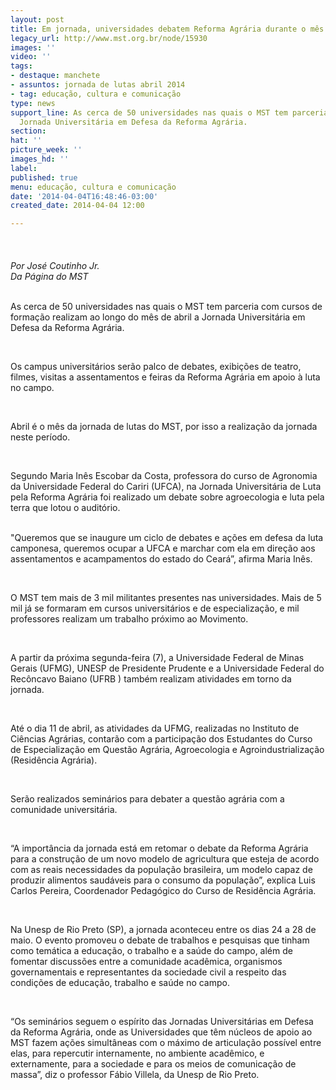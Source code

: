 ```yaml
---
layout: post
title: Em jornada, universidades debatem Reforma Agrária durante o mês de abril
legacy_url: http://www.mst.org.br/node/15930
images: ''
video: ''
tags:
- destaque: manchete
- assuntos: jornada de lutas abril 2014
- tag: educação, cultura e comunicação
type: news
support_line: As cerca de 50 universidades nas quais o MST tem parceria realizam a
  Jornada Universitária em Defesa da Reforma Agrária.
section: 
hat: ''
picture_week: ''
images_hd: ''
label: 
published: true
menu: educação, cultura e comunicação
date: '2014-04-04T16:48:46-03:00'
created_date: 2014-04-04 12:00

---
```

<p><em><img style="margin: 10px;" src="http://www.mst.org.br/sites/default/files/jornada%20unesp.jpg" alt=""><br><br>Por José Coutinho Jr.<br></em><em>Da Página do MST</em></p><p><br>As cerca de 50 universidades nas quais o MST tem parceria com cursos de formação realizam ao longo do mês de abril a Jornada Universitária em Defesa da Reforma Agrária.</p><p>&nbsp;</p><p>Os campus universitários serão palco de debates, exibições de teatro, filmes, visitas a assentamentos e feiras da Reforma Agrária em apoio à luta no campo.&nbsp;</p><p>&nbsp;</p><p>Abril é o mês da jornada de lutas do MST, por isso a realização da jornada neste período.&nbsp;</p><p>&nbsp;</p><p>Segundo Maria Inês Escobar da Costa, professora do curso de Agronomia da Universidade Federal do Cariri (UFCA), na Jornada Universitária de Luta pela Reforma Agrária foi realizado um debate sobre agroecologia e luta pela terra que lotou o auditório.</p><p><br>"Queremos que se inaugure um ciclo de debates e ações em defesa da luta camponesa, queremos ocupar a UFCA e marchar com ela em direção aos assentamentos e acampamentos do estado do Ceará”, afirma Maria Inês.</p><p>&nbsp;</p><p>O MST tem mais de 3 mil militantes presentes nas universidades. Mais de 5 mil já se formaram em cursos universitários e de especialização, e mil professores realizam um trabalho próximo ao Movimento.</p><p>&nbsp;</p><p>A partir da próxima segunda-feira (7), a Universidade Federal de Minas Gerais (UFMG), UNESP de Presidente Prudente e a Universidade Federal do Recôncavo Baiano (UFRB ) também realizam atividades em torno da jornada.</p><p>&nbsp;</p><p>Até o dia 11 de abril, as atividades da UFMG, realizadas no Instituto de Ciências Agrárias, contarão com a participação dos Estudantes do Curso de Especialização em Questão Agrária, Agroecologia e Agroindustrialização (Residência Agrária).&nbsp;</p><p>&nbsp;</p><p>Serão realizados seminários para debater a questão agrária com a comunidade universitária. &nbsp;</p><p>&nbsp;</p><p>“A importância da jornada está em retomar o debate da Reforma Agrária para a construção de um novo modelo de agricultura que esteja de acordo com as reais necessidades da população brasileira, um modelo capaz de produzir alimentos saudáveis para o consumo da população”, explica Luis Carlos Pereira, Coordenador Pedagógico do Curso de Residência Agrária.</p><p>&nbsp;</p><p>Na Unesp de Rio Preto (SP), a jornada aconteceu entre os dias 24 a 28 de maio. O evento promoveu o debate de trabalhos e pesquisas que tinham como temática a educação, o trabalho e a saúde do campo, além de fomentar discussões entre a comunidade acadêmica, organismos governamentais e representantes da sociedade civil a respeito das condições de educação, trabalho e saúde no campo.</p><p>&nbsp;</p><p>“Os seminários seguem o espírito das Jornadas Universitárias em Defesa da Reforma Agrária, onde as Universidades que têm núcleos de apoio ao MST fazem ações simultâneas com o máximo de articulação possível entre elas, para repercutir internamente, no ambiente acadêmico, e externamente, para a sociedade e para os meios de comunicação de massa”, diz o professor Fábio Villela, da Unesp de Rio Preto.</p><div>&nbsp;</div><div>&nbsp;</div><p>&nbsp;</p>
